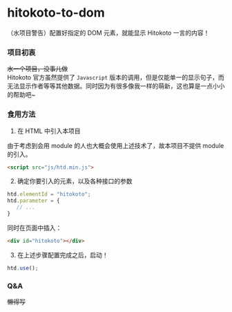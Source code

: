 # hitokoto-to-dom
（水项目警告）配置好指定的 DOM 元素，就能显示 Hitokoto 一言的内容！


### 项目初衷
~~水一个项目，没事儿做~~  
Hitokoto 官方虽然提供了 `Javascript` 版本的调用，但是仅能单一的显示句子，而无法显示作者等等其他数据。同时因为有很多像我一样的萌新，这也算是一点小小的帮助吧~

### 食用方法
1. 在 HTML 中引入本项目  
  
由于考虑到会用 module 的人也大概会使用上述技术了，故本项目不提供 module 的引入。
```html
<script src="js/htd.min.js">
```
2. 确定你要引入的元素，以及各种接口的参数  
```javascript
htd.elementId = "hitokoto";
htd.parameter = {
   // ...
}
```
同时在页面中插入：  
```html
<div id="hitokoto"></div>
```
3. 在上述步骤配置完成之后，启动！  
```javascript
htd.use();
```

### Q&A
~~懒得写~~
